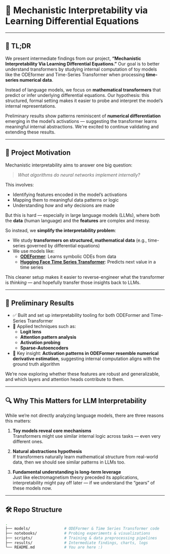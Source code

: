 # 🧠 Mechanistic Interpretability via Learning Differential Equations

---

## 📌 TL;DR

We present intermediate findings from our project, **“Mechanistic Interpretability Via Learning Differential Equations.”** Our goal is to better understand transformers by studying internal computation of toy models like the ODEformer and Time-Series Transformer when processing **time-series numerical data**.

Instead of language models, we focus on **mathematical transformers** that predict or infer underlying differential equations. Our hypothesis: this structured, formal setting makes it easier to probe and interpret the model’s internal representations.

Preliminary results show patterns reminiscent of **numerical differentiation** emerging in the model’s activations — suggesting the transformer learns meaningful internal abstractions. We're excited to continue validating and extending these results.

---

## 🧭 Project Motivation

Mechanistic interpretability aims to answer one big question:

> *What algorithms do neural networks implement internally?*

This involves:
- Identifying features encoded in the model’s activations
- Mapping them to meaningful data patterns or logic
- Understanding *how* and *why* decisions are made

But this is hard — especially in large language models (LLMs), where both the **data** (human language) and the **features** are complex and messy.

So instead, we **simplify the interpretability problem**:

- We study **transformers on structured, mathematical data** (e.g., time-series governed by differential equations)
- We use models like:
  - [**ODEFormer**](https://arxiv.org/abs/2301.12408): Learns symbolic ODEs from data
  - [**Hugging Face Time Series Transformer**](https://huggingface.co/docs/transformers/model_doc/time_series_transformer): Predicts next value in a time series

This cleaner setup makes it easier to reverse-engineer what the transformer is *thinking* — and hopefully transfer those insights back to LLMs.

---

## 🧪 Preliminary Results

- ✅ Built and set up interpretability tooling for both ODEFormer and Time-Series Transformer
- 🔬 Applied techniques such as:
  - **Logit lens**
  - **Attention pattern analysis**
  - **Activation probing**
  - **Sparse-Autoencoders**
- 🧭 Key insight: **Activation patterns in ODEFormer resemble numerical derivative estimation**, suggesting internal computation aligns with the ground truth algorithm

We’re now exploring whether these features are robust and generalizable, and which layers and attention heads contribute to them.

---

## 🔍 Why This Matters for LLM Interpretability

While we’re not directly analyzing language models, there are three reasons this matters:

1. **Toy models reveal core mechanisms**  
   Transformers might use similar internal logic across tasks — even very different ones.

2. **Natural abstractions hypothesis**  
   If transformers naturally learn mathematical structure from real-world data, then we should see similar patterns in LLMs too.

3. **Fundamental understanding is long-term leverage**  
   Just like electromagnetism theory preceded its applications, interpretability might pay off later — if we understand the “gears” of these models now.

---

## 🛠️ Repo Structure

```bash
.
├── models/               # ODEFormer & Time Series Transformer code
├── notebooks/            # Probing experiments & visualizations
├── scripts/              # Training & data preprocessing pipelines
├── results/              # Intermediate findings, charts, logs
└── README.md             # You are here :)
